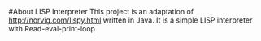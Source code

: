 #About LISP Interpreter
This project is an adaptation of http://norvig.com/lispy.html written in Java. It is a simple LISP interpreter with Read-eval-print-loop

